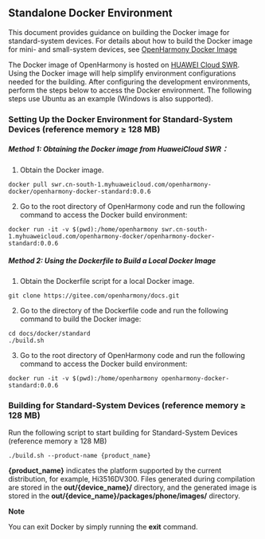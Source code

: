 ## Standalone Docker Environment

This document provides guidance on building the Docker image for standard-system devices. For details about how to build the Docker image for mini- and small-system devices, see [OpenHarmony Docker Image](https://gitee.com/openharmony/docs/blob/master/docker/README_en.md)

The Docker image of OpenHarmony is hosted on [HUAWEI Cloud SWR](https://auth.huaweicloud.com/authui/login.html?service=https%3A%2F%2Fconsole.huaweicloud.com%2Fswr%2F%3Fregion%3Dcn-south-1%26cloud_route_state%3D%2Fapp%2Fwarehouse%2FwarehouseMangeDetail%2Fgoldensir%2Fopenharmony-docker%2Fopenharmony-docker%3Ftype%3DownImage&locale=en-us#/login). Using the Docker image will help simplify environment configurations needed for the building. After configuring the development environments, perform the steps below to access the Docker environment. The following steps use Ubuntu as an example (Windows is also supported).

### Setting Up the Docker Environment for Standard-System Devices (reference memory ≥ 128 MB) 

##### **Method 1: Obtaining the Docker image from HuaweiCloud SWR**：

1. Obtain the Docker image.
```
docker pull swr.cn-south-1.myhuaweicloud.com/openharmony-docker/openharmony-docker-standard:0.0.6
```
2. Go to the root directory of OpenHarmony code and run the following command to access the Docker build environment:
```
docker run -it -v $(pwd):/home/openharmony swr.cn-south-1.myhuaweicloud.com/openharmony-docker/openharmony-docker-standard:0.0.6
```

##### **Method 2: Using the Dockerfile to Build a Local Docker Image**

1. Obtain the Dockerfile script for a local Docker image.
```
git clone https://gitee.com/openharmony/docs.git
```
2. Go to the directory of the Dockerfile code and run the following command to build the Docker image:
```
cd docs/docker/standard
./build.sh
```
3. Go to the root directory of OpenHarmony code and run the following command to access the Docker build environment:
```
docker run -it -v $(pwd):/home/openharmony openharmony-docker-standard:0.0.6
```

### Building for Standard-System Devices (reference memory ≥ 128 MB)
Run the following script to start building for Standard-System Devices (reference memory ≥ 128 MB)

```
./build.sh --product-name {product_name}
```
**{product_name}** indicates the platform supported by the current distribution, for example, Hi3516DV300.
Files generated during compilation are stored in the **out/{device_name}/** directory, and the generated image is stored in the **out/{device_name}/packages/phone/images/** directory.



**Note**

You can exit Docker by simply running the **exit** command.